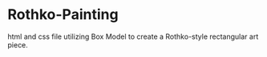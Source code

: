 # Rothko-Painting
html and css file utilizing Box Model to create a Rothko-style rectangular art piece.
